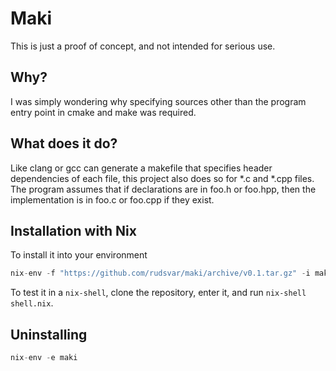 # Maki

This is just a proof of concept, and not intended for serious use.

## Why?
I was simply wondering why specifying sources other than the program entry point in cmake and make was required.

## What does it do?
Like clang or gcc can generate a makefile that specifies header dependencies of each file, this project also does so for *.c and *.cpp files.
The program assumes that if declarations are in foo.h or foo.hpp, then the implementation is in foo.c or foo.cpp if they exist.

## Installation with Nix
To install it into your environment

```nix
nix-env -f "https://github.com/rudsvar/maki/archive/v0.1.tar.gz" -i maki
```

To test it in a `nix-shell`, clone the repository, enter it, and run `nix-shell shell.nix`.

## Uninstalling
```nix
nix-env -e maki
```

